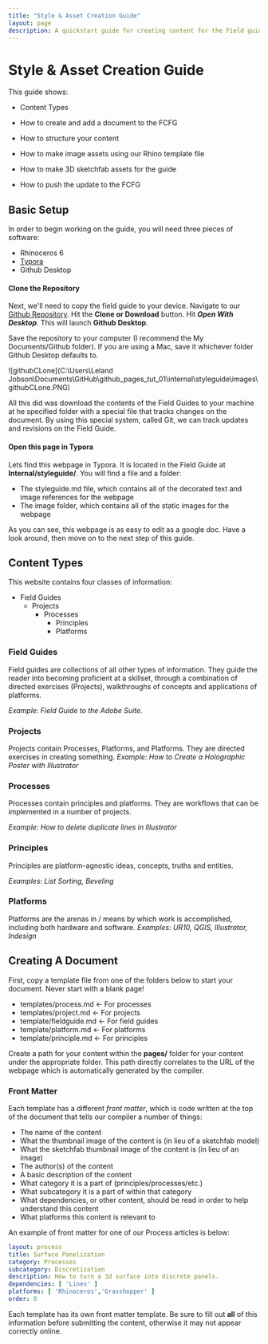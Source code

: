 ```yaml
---
title: "Style & Asset Creation Guide"
layout: page
description: A quickstart guide for creating content for the Field guide
---
```



# Style & Asset Creation Guide

This guide shows:

- Content Types

- How to create and add a document to the FCFG
- How to structure your content

- How to make image assets using our Rhino template file
- How to make 3D sketchfab assets for the guide
- How to push the update to the FCFG



## Basic Setup

In order to begin working on the guide, you will need three pieces of software:

- Rhinoceros 6
- [Typora](https://typora.io/#download)
- Github Desktop



#### Clone the Repository 

Next, we'll need to copy the field guide to your device. Navigate to our [Github Repository](http://www.github.com). Hit the **Clone or Download** button. Hit ***Open With Desktop***. This will launch **Github Desktop**. 

Save the repository to your computer (I recommend the My Documents/Github folder). If you are using a Mac, save it whichever folder Github Desktop defaults to.

![githubCLone](C:\Users\Leland Jobson\Documents\GitHub\github_pages_tut_01\internal\styleguide\images\githubCLone.PNG)



All this did was download the contents of the Field Guides to your machine at he specified folder with a special file that tracks changes on the document. By using this special system, called Git, we can track updates and revisions on the Field Guide.



#### Open this page in Typora 

Lets find this webpage in Typora. It is located in the Field Guide at **Internal/styleguide/**. You will find a file and a folder:

- The styleguide.md file, which contains all of the decorated text and image references for the webpage
- The image folder, which contains all of the static images for the webpage



As you can see, this webpage is as easy to edit as a google doc. Have a look around, then move on to the next step of this guide.



## Content Types 

This website contains four classes of information:

- Field Guides 
  - Projects
    - Processes
      - Principles
      - Platforms



### Field Guides

Field guides are collections of all other types of information. They guide the reader into becoming proficient at a skillset, through a combination of directed exercises (Projects), walkthroughs of concepts and applications of platforms.

*Example: Field Guide to the Adobe Suite.*



### Projects

Projects contain Processes, Platforms, and Platforms. They are directed exercises in creating something. *Example: How to Create a Holographic Poster with Illustrator*



### Processes

Processes contain principles and platforms. They are workflows that can be implemented in a number of projects. 

*Example: How to delete duplicate lines in Illustrator*



### Principles

Principles are platform-agnostic ideas, concepts, truths and entities. 

*Examples: List Sorting, Beveling*



###  Platforms

Platforms are the arenas in / means by which work is accomplished, including both hardware and software. *Examples: UR10, QGIS, Illustrator, Indesign*





## Creating A Document



First, copy  a template file from one of the folders below to start your document. Never start with a blank page!

- templates/process.md <- For processes
- templates/project.md <- For projects
- template/fieldguide.md <- For field guides
- template/platform.md <- For platforms
- template/principle.md <- For principles



Create  a path for your content within the **pages/** folder for your content under the appropriate folder. This path directly correlates to the URL of the webpage which is automatically generated by the compiler.



### Front Matter

Each template has a different *front matter*, which is code written at the top of the document that tells our compiler a number of things:

- The name of the content
- What the thumbnail image of the content is (in lieu of a sketchfab model)
- What the sketchfab thumbnail image of the content is (in lieu of an image)
- The author(s) of the content
- A basic description of the content
- What category it is a part of (principles/processes/etc.)
- What subcategory it is a part of within that category
- What dependencies, or other content, should be read in order to help understand this content
- What platforms this content is relevant to



An example of front matter for one of our Process articles is below:

```yaml
layout: process
title: Surface Panelization
category: Processes
subcategory: Discretization
description: How to turn a 3d surface into discrete panels.
dependencies: [ 'Lines' ]
platforms: [ 'Rhinoceros','Grasshopper' ]
order: 0
```



Each template has its own front matter template. Be sure to fill out **all** of this information before submitting the content, otherwise it may not appear correctly online.